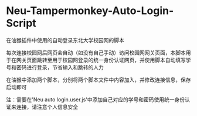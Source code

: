 # Neu-Tampermonkey-Auto-Login-Script
在油猴插件中使用的自动登录东北大学校园网的脚本

每次连接校园网后网页会自动（如没有自己手动）访问校园网网关页面，本脚本用于在网关页面跳转至用于校园网登录的统一身份认证网页，并使用脚本自动填写学号和密码进行登录，节省输入和跳转的人力

在油猴中添加两个脚本，分别将两个脚本文件中内容加入，并修改连接信息，保存启动即可

注：需要在'Neu auto login.user.js'中添加自己对应的学号和密码使用统一身份认证来连接，请注意个人信息安全
